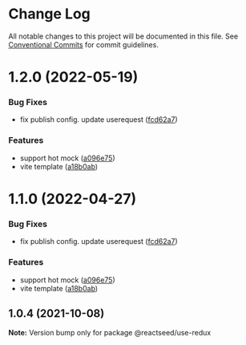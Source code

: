 # Change Log

All notable changes to this project will be documented in this file.
See [Conventional Commits](https://conventionalcommits.org) for commit guidelines.

# 1.2.0 (2022-05-19)


### Bug Fixes

* fix publish config. update userequest ([fcd62a7](https://github.com/reactseed/reactseed/commit/fcd62a72a4279fa4c75270d772bcccfa97bbdcfd))


### Features

* support hot mock ([a096e75](https://github.com/reactseed/reactseed/commit/a096e75f0157433f9fbc91809b770294f08c699d))
* vite template ([a18b0ab](https://github.com/reactseed/reactseed/commit/a18b0ab60fa40375f66ac6d7f374e79d92904668))





# 1.1.0 (2022-04-27)


### Bug Fixes

* fix publish config. update userequest ([fcd62a7](https://github.com/reactseed/reactseed/commit/fcd62a72a4279fa4c75270d772bcccfa97bbdcfd))


### Features

* support hot mock ([a096e75](https://github.com/reactseed/reactseed/commit/a096e75f0157433f9fbc91809b770294f08c699d))
* vite template ([a18b0ab](https://github.com/reactseed/reactseed/commit/a18b0ab60fa40375f66ac6d7f374e79d92904668))





## 1.0.4 (2021-10-08)

**Note:** Version bump only for package @reactseed/use-redux
